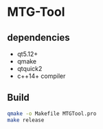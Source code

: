 # MTG-Tool 

## dependencies
- qt5.12+
- qmake
- qtquick2
- c++14+ compiler
## Build
```bash
qmake -o Makefile MTGTool.pro 
make release
```